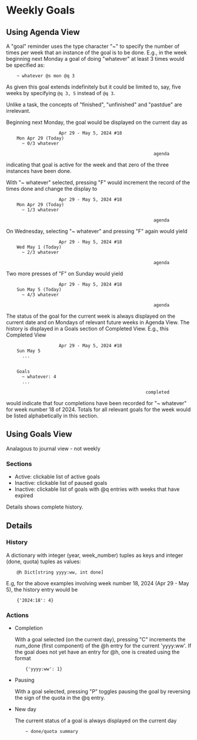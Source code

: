 # Weekly Goals

## Using Agenda View

A "goal" reminder uses the type character "~" to specify the number of times per week that an instance of the goal is to be done. E.g., in the week beginning next Monday a goal of doing "whatever" at least 3 times would be specified as:

```
    ~ whatever @s mon @q 3 
```

As given this goal extends indefinitely but it could be limited to, say, five weeks by specifying `@q 3, 5` instead of `@q 3`. 

Unlike a task, the concepts of "finished", "unfinished" and "pastdue" are irrelevant. 

Beginning next Monday, the goal would be displayed on the current day as

```
                    Apr 29 - May 5, 2024 #18
    Mon Apr 29 (Today)
      ~ 0/3 whatever

                                                        agenda
```

indicating that goal is active for the week and that zero of the three instances have been done.

With "~ whatever" selected, pressing "F" would increment the record of the times done and change the display to 

```
                    Apr 29 - May 5, 2024 #18
    Mon Apr 29 (Today)
      ~ 1/3 whatever

                                                        agenda
```

On Wednesday, selecting "~ whatever" and pressing "F" again would yield 

```
                    Apr 29 - May 5, 2024 #18
    Wed May 1 (Today)
      ~ 2/3 whatever

                                                        agenda
```

Two more presses of "F" on Sunday would yield

```
                    Apr 29 - May 5, 2024 #18
    Sun May 5 (Today)
      ~ 4/3 whatever

                                                        agenda
```

The status of the goal for the current week is always displayed on the current date and on Mondays of relevant future weeks in Agenda View.  The history is displayed in a Goals section of Completed View. E.g., this Completed View 

```
                    Apr 29 - May 5, 2024 #18
    Sun May 5
      ...

    
    Goals
      ~ whatever: 4
      ...

                                                     completed
```

would indicate that four completions have been recorded for "~ whatever" for week number 18 of 2024. Totals for all relevant goals for the week would be listed alphabetically in this section.

## Using Goals View

Analagous to journal view - not weekly

### Sections

- Active:
    clickable list of active goals
- Inactive: 
    clickable list of paused goals
- Inactive: 
    clickable list of goals with @q entries with weeks that have expired  

Details shows complete history.

## Details

### History

A dictionary with integer (year, week_number) tuples as keys and integer (done, quota) tuples as values:

```
    @h Dict[string yyyy:ww, int done]
```

E.g, for the above examples involving week number 18, 2024 (Apr 29 - May 5), the history entry would be

```
    {'2024:18': 4}
```

### Actions

* Completion

    With a goal selected (on the current day), pressing "C" increments the num_done (first component) of the @h entry for the current 'yyyy:ww'. If the goal does not yet have an entry for @h, one is created using the format

    ```
        {'yyyy:ww': 1} 
    ```

* Pausing

    With a goal selected, pressing "P" toggles pausing the goal by reversing the sign of the quota in the @q entry.

* New day

    The current status of a goal is always displayed on the current day

    ```
        ~ done/quota summary
    ```


